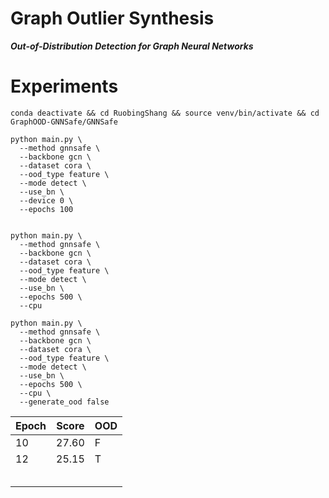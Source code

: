 # Graph Outlier Synthesis

***Out-of-Distribution Detection for Graph Neural Networks***

# Experiments
```shell
conda deactivate && cd RuobingShang && source venv/bin/activate && cd GraphOOD-GNNSafe/GNNSafe
```


```shell
python main.py \
  --method gnnsafe \
  --backbone gcn \
  --dataset cora \
  --ood_type feature \
  --mode detect \
  --use_bn \
  --device 0 \
  --epochs 100
  
  
python main.py \
  --method gnnsafe \
  --backbone gcn \
  --dataset cora \
  --ood_type feature \
  --mode detect \
  --use_bn \
  --epochs 500 \
  --cpu
  
python main.py \
  --method gnnsafe \
  --backbone gcn \
  --dataset cora \
  --ood_type feature \
  --mode detect \
  --use_bn \
  --epochs 500 \
  --cpu \
  --generate_ood false
```

| Epoch | Score | OOD |
|-------|-------|-----|
| 10    | 27.60 | F   |
| 12    | 25.15 | T   |
|       |       |     |
|       |       |     |
|       |       |     |
|       |       |     |
|       |       |     |
